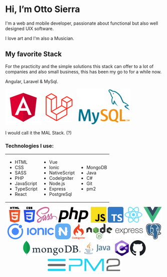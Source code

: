 # Hi, I’m Otto Sierra

I'm a web and mobile developer, passionate about functional but also well designed UIX software.

I love art and I'm also a Musician.

## My favorite Stack

For the practicity and the simple solutions this stack can offer to a lot of companies and also small business, this has been my go to for a while now.

Angular, Laravel & MySql.

<div>
  <img src="./assets/angular.svg" alt="alt text" title="Angular" height="115"/>
  <img src="./assets/laravel.min.svg" alt="alt text" title="Laravel" height="90" style="padding: 10px"/>
  <img src="./assets/mysql.png" alt="alt text" title="MySQL" height="115"/>
</div>


I would call it the MAL Stack. (?)

### Technologies I use:

<table border="0">
<tr>
<td>
    
* HTML
* CSS
* SASS
* PHP
* JavaScript
* TypeScript
* React

</td>
<td>


* Vue
* Ionic
* NativeScript
* CodeIgniter
* Node.js
* Express
* PostgreSql

</td>
<td>

* MongoDB
* Java
* C#
* Git
* pm2 

</td>
</table>

<div style="text-align: center;">
  <img class="logo" src="./assets/img/HTML5.svg" alt="HTML5" title="HTML5" height="50"/>
  <img class="logo" src="./assets/img/CSS3.svg" alt="CSS3 Title="image Title" height="50"/>
  <img class="logo" src="./assets/img/Sass.png" alt="SASS" title="SASS" height="50"/>
  <img class="logo" src="./assets/img/php.svg" alt="PHP" title="PHP" height="50"/>
  <img class="logo" src="./assets/img/JavaScript.svg" alt="JavaScript" title="JavaScript" height="50"/>
  <img class="logo" src="./assets/img/Typescript.svg" alt="TypeScript" title="TypeScript" height="50"/>
  <img class="logo" src="./assets/img/React.svg" alt="React" title="React" height="50"/>
  <img class="logo" src="./assets/img/VueJs.svg" alt="VueJs" title="VueJs" height="50"/>
  <img class="logo" src="./assets/img/Ionic.svg" alt="Ionic" title="Ionic" height="50"/>
  <img class="logo" src="./assets/img/NativeScript.png" alt="NativeScript" title="NativeScript" height="50"/>
  <img class="logo" src="./assets/img/codeigniter.svg" alt="Codeigniter" title="Codeigniter" height="50"/>
  <img class="logo" src="./assets/img/Node.svg" alt="NodeJs" title="NodeJs" height="50"/>
  <img class="logo" src="./assets/img/expressjs.svg" alt="Express" title="Express" height="50"/>
  <img class="logo" src="./assets/img/PostgreSQL.svg" alt="PostgreSQL" title="PostgreSQL" height="50"/>
  <img class="logo" src="./assets/img/MongoDB.svg" alt="MongoDB" title="MongoDB" height="50"/>
  <img class="logo" src="./assets/img/java.svg" alt="Java" title="Java" height="50"/>
  <img class="logo" src="./assets/img/Csharp.svg" alt="Csharp" title="Csharp" height="50"/>
  <img class="logo" src="./assets/img/github.svg" alt="Github" title="Github" height="50"/>
  <img class="logo" src="./assets/img/PM2.png" alt="PM2" title="PM2" height="50"/>
</div>
<!---
ottodanielsierra/ottodanielsierra is a ✨ special ✨ repository because its `README.md` (this file) appears on your GitHub profile.
You can click the Preview link to take a look at your changes.
--->

